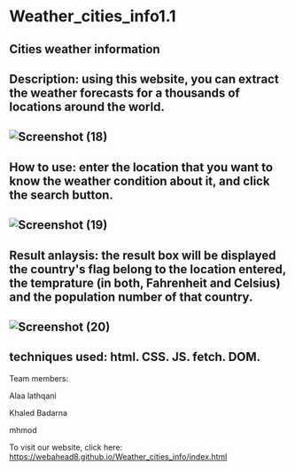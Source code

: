 # Weather_cities_info1.1
Cities weather information
---
Description: using this website, you can extract the weather forecasts for a thousands of locations around the world.
---
![Screenshot (18)](https://user-images.githubusercontent.com/70974294/104561006-6281a200-564f-11eb-815e-fe795d1fa867.png)
---
How to use: enter the location that you want to know the weather condition about it, and click the search button. 
---
![Screenshot (19)](https://user-images.githubusercontent.com/70974294/104561084-7f1dda00-564f-11eb-8fa4-9060747091ec.png)
---
Result anlaysis: the result box will be displayed the country's flag belong to the location entered, 
the temprature (in both, Fahrenheit and Celsius) and the population number of that country. 
---
![Screenshot (20)](https://user-images.githubusercontent.com/70974294/104561127-8fce5000-564f-11eb-8621-e31ad09da827.png)
---
techniques used: 
html.
CSS. 
JS. 
fetch. 
DOM.
---
Team members:

Alaa lathqani

Khaled Badarna

mhmod

To visit our website, click here: https://webahead8.github.io/Weather_cities_info/index.html
